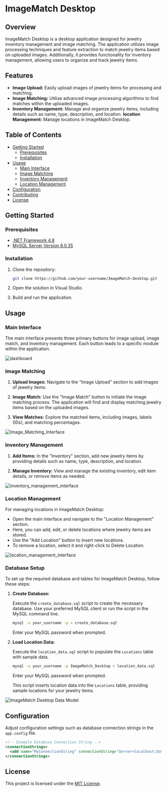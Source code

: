 # ImageMatch Desktop

## Overview

ImageMatch Desktop is a desktop application designed for jewelry inventory management and image matching. The application utilizes image processing techniques and feature extraction to match jewelry items based on uploaded images. Additionally, it provides functionality for inventory management, allowing users to organize and track jewelry items.

## Features

- **Image Upload:** Easily upload images of jewelry items for processing and matching.
- **Image Matching:** Utilize advanced image processing algorithms to find matches within the uploaded images.
- **Inventory Management:** Manage and organize jewelry items, including details such as name, type, description, and location.
**location Management:** Manage locations in ImageMatch Desktop.

## Table of Contents

- [Getting Started](#getting-started)
  - [Prerequisites](#prerequisites)
  - [Installation](#installation)
- [Usage](#usage)
  - [Main Interface](#main-interface)
  - [Image Matching](#image-matching)
  - [Inventory Management](#inventory-management)
  - [Location Management](#location-management)
- [Configuration](#configuration)
- [Contributing](#contributing)
- [License](#license)

## Getting Started

### Prerequisites

- [.NET Framework 4.8](https://dotnet.microsoft.com/download/dotnet-framework)
- [MySQL Server Version 8.0.35](https://dev.mysql.com/downloads/mysql/)

### Installation

1. Clone the repository:

   ```bash
   git clone https://github.com/your-username/ImageMatch-Desktop.git
   ```

2. Open the solution in Visual Studio.

3. Build and run the application.

## Usage

### Main Interface

The main interface presents three primary buttons for image upload, image match, and inventory management. Each button leads to a specific module within the application.

![dashboard](https://github.com/tay121222/ImageMatch_Desktop/assets/6275272/1e00eeb6-7ca6-45b8-a4ed-455f16ab27ac)


### Image Matching

1. **Upload Images:** Navigate to the "Image Upload" section to add images of jewelry items.

2. **Image Match:** Use the "Image Match" button to initiate the image matching process. The application will find and display matching jewelry items based on the uploaded images.

3. **View Matches:** Explore the matched items, including images, labels (IDs), and matching percentages.

![Image_Matching_Interface](https://github.com/tay121222/ImageMatch_Desktop/assets/6275272/f4102a74-22ea-4151-ab86-c74b8737cd3a)


### Inventory Management

1. **Add Items:** In the "Inventory" section, add new jewelry items by providing details such as name, type, description, and location.

2. **Manage Inventory:** View and manage the existing inventory, edit item details, or remove items as needed.

![inventory_management_interface](https://github.com/tay121222/ImageMatch_Desktop/assets/6275272/48a61d83-f5ba-45c4-a432-e172c40972a6)

### Location Management

For managing locations in ImageMatch Desktop:

- Open the main interface and navigate to the "Location Management" section.
- Here, you can add, edit, or delete locations where jewelry items are stored.
- Use the "Add Location" button to insert new locations.
- To remove a location, select it and right-click to Delete Location.

![location_management_interface](https://github.com/tay121222/ImageMatch_Desktop/assets/6275272/de0bd0d6-52b8-43fb-93ff-f4d08d407f7d)


### Database Setup

To set up the required database and tables for ImageMatch Desktop, follow these steps:

1. **Create Database:**

   Execute the `create_database.sql` script to create the necessary database. Use your preferred MySQL client or run the script in the MySQL command line.

   ```bash
   mysql -u your_username -p < create_database.sql
   ```

   Enter your MySQL password when prompted.


3. **Load Location Data:**

   Execute the `location_data.sql` script to populate the `Locations` table with sample data.

   ```bash
   mysql -u your_username -p ImageMatch_Desktop < location_data.sql
   ```

   Enter your MySQL password when prompted.

   This script inserts location data into the `Locations` table, providing sample locations for your jewelry items.
   
![ImageMatch Desktop Data Model](https://github.com/tay121222/ImageMatch_Desktop/assets/6275272/e0eb5ab2-cac0-4fcd-b714-3cd42e22bf29)



## Configuration

Adjust configuration settings such as database connection strings in the `app.config` file.

```xml
<!-- Example Database Connection String -->
<connectionStrings>
  <add name="MyConnectionString" connectionString="Server=localhost;Database=ImageMatch_Desktop;User Id=user;Password=pass;" providerName="MySql.Data.MySqlClient" />
</connectionStrings>
```



## License

This project is licensed under the [MIT License](LICENSE).

